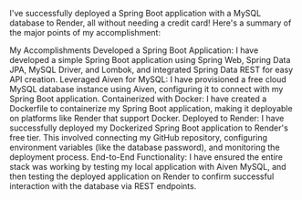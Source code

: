 
 I've successfully deployed a Spring Boot application with a MySQL database to Render, all without needing a credit card! Here's a summary of the major points of my accomplishment:

My Accomplishments
Developed a Spring Boot Application: I have developed a simple Spring Boot application using Spring Web, Spring Data JPA, MySQL Driver, and Lombok, and integrated Spring Data REST for easy API creation.
Leveraged Aiven for MySQL: I have provisioned a free cloud MySQL database instance using Aiven, configuring it to connect with my Spring Boot application.
Containerized with Docker: I have created a Dockerfile to containerize my Spring Boot application, making it deployable on platforms like Render that support Docker.
Deployed to Render: I have successfully deployed my Dockerized Spring Boot application to Render's free tier. This involved connecting my GitHub repository, configuring environment variables (like the database password), and monitoring the deployment process.
End-to-End Functionality: I have ensured the entire stack was working by testing my local application with Aiven MySQL, and then testing the deployed application on Render to confirm successful interaction with the database via REST endpoints. 
